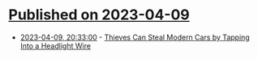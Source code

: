 # [Published on 2023-04-09](index.md)

* [2023-04-09, 20:33:00](https://soylentnews.org/article.pl?sid=23/04/09/0435232&from=rss) - [Thieves Can Steal Modern Cars by Tapping Into a Headlight Wire](https://soylentnews.org/article.pl?sid=23/04/09/0435232&from=rss)
